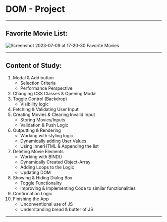 # DOM - Project

---

## Favorite Movie List: 

![Screenshot 2023-07-09 at 17-20-30 Favorite Movies](https://github.com/bhagirathsinhp/JS-DOM-Project/assets/113514121/c9e58667-e255-4e74-835a-53af13e5746d)

---

## Content of Study:

1. Modal & Add button
    - Selection Criteria
    - Performance Perspective
3. Changing CSS Classes & Opening Modal
4. Toggle Control (Backdrop)
    - Visibility logic
6. Fetching & Validating User Input
7. Creating Movies & Clearing Invalid Input
    - Storing Movies/Inputs
    - Validation & Push Logic
9. Outputting & Rendering
    - Working with styling logic
    - Dynamically adding User Values
    - Using InnerHTML & Appending the list
11. Deleting Movie Elements
    - Working with BIND()
    - Dynamically Created Object-Array
    - Adding Loops to the Logic
    - Updating DOM
13. Showing & Hiding Dialog Box
    - Toggle Functionality
    - Improving & Implementing Code to similar functionalities
15. Confirmation Logic
16. Finishing the App
    - Unconventional use of JS
    - Understanding bread & butter of JS 

---

